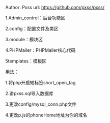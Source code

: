 Author: Pxss
url: https://github.com/pxss/pxss/

1.Admin_control：后台功能区

2.config：配置文件及类区

3.module：模块区

4.PHPMailer：PHPMailer核心代码

5templates：模板区

用法：

1.将php开启短标签short_open_tag

2.讲pxss.sql导入数据库

3.更改config/mysql_conn.php文件

4.更改p.js的phoneHome地址为你的域名
